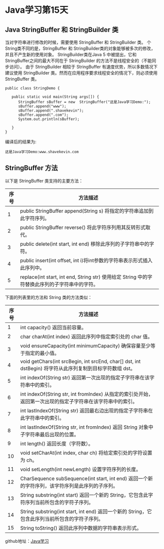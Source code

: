 # Java学习第15天

## Java StringBuffer 和 StringBuilder 类

当对字符串进行修改的时候，需要使用 StringBuffer 和 StringBuilder 类。
个String类不同的是，StringBuffer 和 StringBuilder类的对象能够被多次的修改，并且不产生新的使用对象。
StringBuilder类在Java 5 中被提出，它和StringBuffer之间的最大不同在于 StringBuilder 的方法不是线程安全的（不能同步访问）。
由于 StringBuilder 相较于 StringBuffer 有速度优势，所以多数情况下建议使用 StringBuilder 类。然而在应用程序要求线程安全的情况下，则必须使用 StringBuffer 类。
```
public class StringDemo {

   public static void main(String args[]) {
      StringBuffer sBuffer = new  StringBuffer("这是Java学习Demo:");
      sBuffer.append("www");
      sBuffer.append(".shavekevin");
      sBuffer.append(".com");
      System.out.println(sBuffer);

   }
}

```
编译后的结果为:
```
这是Java学习Demo:www.shavekevin.com
```
## StringBuffer 方法
以下是 StringBuffer 类支持的主要方法：

| 序号 | 方法描述 | 
| ------ | ------ | 
| 1 | public StringBuffer append(String s) 将指定的字符串追加到此字符序列。| 
| 2 | public StringBuffer reverse() 将此字符序列用其反转形式取代。|
| 3 | public delete(int start, int end) 移除此序列的子字符串中的字符。|
| 4 | public insert(int offset, int i)将int参数的字符串表示形式插入此序列中。|
| 5 | replace(int start, int end, String str) 使用给定 String 中的字符替换此序列的子字符串中的字符。|

下面的列表里的方法和 String 类的方法类似：

| 序号 | 方法描述 | 
| ------ | ------ | 
| 1 | int capacity() 返回当前容量。| 
| 2 | char charAt(int index) 返回此序列中指定索引处的 char 值。|
| 3 | void ensureCapacity(int minimumCapacity) 确保容量至少等于指定的最小值。|
| 4 | void getChars(int srcBegin, int srcEnd, char[] dst, int dstBegin) 将字符从此序列复制到目标字符数组 dst。|
| 5 |int indexOf(String str) 返回第一次出现的指定子字符串在该字符串中的索引。|
| 6 |int indexOf(String str, int fromIndex) 从指定的索引处开始，返回第一次出现的指定子字符串在该字符串中的索引。|
| 7 |int lastIndexOf(String str) 返回最右边出现的指定子字符串在此字符串中的索引。|
| 8 |int lastIndexOf(String str, int fromIndex) 返回 String 对象中子字符串最后出现的位置。|
| 9 |int length() 返回长度（字符数）。|
| 10 |void setCharAt(int index, char ch) 将给定索引处的字符设置为 ch。|
| 11 |void setLength(int newLength) 设置字符序列的长度。|
| 12 |CharSequence subSequence(int start, int end) 返回一个新的字符序列，该字符序列是此序列的子序列。|
| 13 |String substring(int start) 返回一个新的 String，它包含此字符序列当前所包含的字符子序列。|
| 14 |String substring(int start, int end) 返回一个新的 String，它包含此序列当前所包含的字符子序列。|
| 15 |String toString() 返回此序列中数据的字符串表示形式。|

github地址：[Java学习](https://github.com/shaveKevin/SKJAVALearning)






